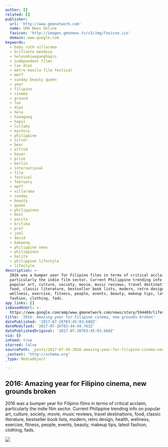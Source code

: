 ```yaml
---
author: []
related: []
publisher:
  url: 'http://www.gmanetwork.com'
  name: GMA News Online
  favicon: 'http://images.gmanews.tv/v3/img/favicon.ico'
  domain: www.google.com
keywords:
  - baby ruth villarama
  - brillante mendoza
  - helesahiwaganghapis
  - independent films
  - lav diaz
  - metro manila film festival
  - mmff
  - sunday beauty queen
  - year
  - filipino
  - cinema
  - ground
  - lav
  - diaz
  - hele
  - hiwagang
  - hapis
  - lullaby
  - mystery
  - philippine
  - silver
  - bear
  - alfred
  - bauer
  - prize
  - berlin
  - international
  - film
  - festival
  - february
  - mmff
  - villarama
  - sunday
  - beauty
  - queen
  - philippines
  - best
  - pacita
  - kritika
  - prof
  - joel
  - david
  - babaeng
  - philippine news
  - philippines
  - balita
  - philippine lifestyle
  - lifestyle
description: >-
  2016 was a bumper year for Filipino films in terms of critical acclaim,
  particularly the indie film sector. Current Philippine trending info on
  popular art, culture, society, movie, music reviews, travel destinations,
  food, classic literature, bestseller book lists, modern, retro design, health,
  wellness, exercise, fitness, people, events, beauty, makeup tips, latest
  fashion, clothing, fads.
app_links: []
isBasedOnUrl: >-
  https://www.google.com/amp/www.gmanetwork.com/news/story/594469/lifestyle/artandculture/2016-amazing-year-for-filipino-cinema-new-grounds-broken%3famp
title: '2016: Amazing year for Filipino cinema, new grounds broken'
datePublished: '2017-07-26T03:45:03.660Z'
dateModified: '2017-07-26T03:44:49.763Z'
datePublishedOriginal: '2017-07-26T03:45:03.660Z'
via: {}
inFeed: true
starred: false
sourcePath: _posts/2017-07-26-2016-amazing-year-for-filipino-cinema-new-grounds-broken.md
_context: 'http://schema.org'
_type: MediaObject

---
```

<article style=""><h1>2016: Amazing year for Filipino cinema, new grounds broken</h1><p>2016 was a bumper year for Filipino films in terms of critical acclaim, particularly the indie film sector. Current Philippine trending info on popular art, culture, society, movie, music reviews, travel destinations, food, classic literature, bestseller book lists, modern, retro design, health, wellness, exercise, fitness, people, events, beauty, makeup tips, latest fashion, clothing, fads.</p><img src="http://images.gmanews.tv/webpics/2016/10/000_H01C9_thumb_2016_10_10_14_56_50.jpg" /></article>